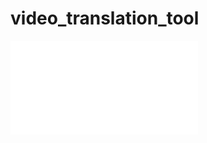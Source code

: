 # video_translation_tool
<iframe src="//player.bilibili.com/player.html?isOutside=true&aid=113649918149246&bvid=BV19tB5YeEQk&cid=27335133078&p=1" scrolling="no" border="0" frameborder="no" framespacing="0" allowfullscreen="true"></iframe>
